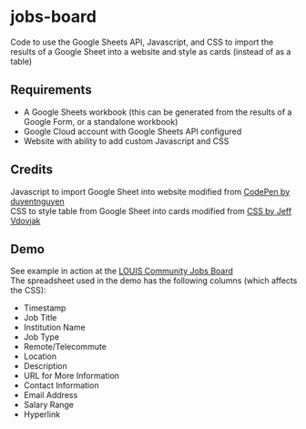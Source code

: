 # jobs-board
Code to use the Google Sheets API, Javascript, and CSS to import the results of a Google Sheet into a website and style as cards (instead of as a table)

## Requirements
* A Google Sheets workbook (this can be generated from the results of a Google Form, or a standalone workbook)
* Google Cloud account with Google Sheets API configured
* Website with ability to add custom Javascript and CSS

## Credits
Javascript to import Google Sheet into website modified from [CodePen by duyentnguyen](https://codepen.io/duyentnguyen-the-lessful/pen/VwXmoEM)\
CSS to style table from Google Sheet into cards modified from [CSS by Jeff Vdovjak](https://stackoverflow.com/posts/69007434/revisions)

## Demo
See example in action at the [LOUIS Community Jobs Board](https://louislibraries.org/jobs-board)\
The spreadsheet used in the demo has the following columns (which affects the CSS):
* Timestamp
* Job Title
* Institution Name
* Job Type
* Remote/Telecommute
* Location
* Description
* URL for More Information
* Contact Information
* Email Address
* Salary Range
* Hyperlink
